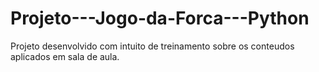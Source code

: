 # Projeto---Jogo-da-Forca---Python

Projeto desenvolvido com intuito de treinamento sobre os conteudos aplicados em sala de aula.
